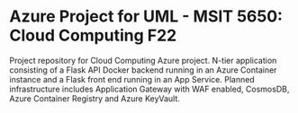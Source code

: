 # Azure Project for UML - MSIT 5650: Cloud Computing F22

Project repository for Cloud Computing Azure project. N-tier application
consisting of a Flask API Docker backend running in an Azure
Container instance and a Flask front end running in an App Service. Planned
infrastructure includes Application Gateway with WAF enabled, CosmosDB, Azure
Container Registry and Azure KeyVault.
